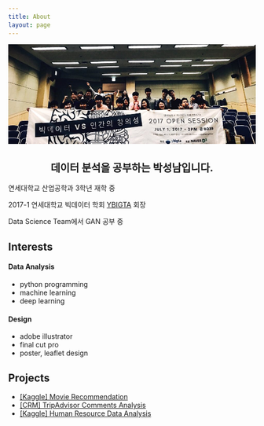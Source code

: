 ```yaml
---
title: About
layout: page
---
```

![Profile Image](assets/images/about_me.jpeg)

<center><h2>
데이터 분석을 공부하는 박성남입니다.


</h2></center>

연세대학교 산업공학과 3학년 재학 중

2017-1 연세대학교 빅데이터 학회 [YBIGTA](https://www.facebook.com/yonseibigdata/) 회장

Data Science Team에서 GAN 공부 중


<h2>Interests</h2>
<h4>Data Analysis</h4>

- python programming
- machine learning
- deep learning

<h4>Design</h4>

- adobe illustrator
- final cut pro
- poster, leaflet design

<h2>Projects</h2>

- [[Kaggle] Movie Recommendation](https://angrypark.github.io/Movie-Recommendation/)
- [[CRM] TripAdvisor Comments Analysis](https://angrypark.github.io/TripAdvisor-comments-analysis/)
- [[Kaggle] Human Resource Data Analysis](https://angrypark.github.io/Human-Resource-Analysis/)

